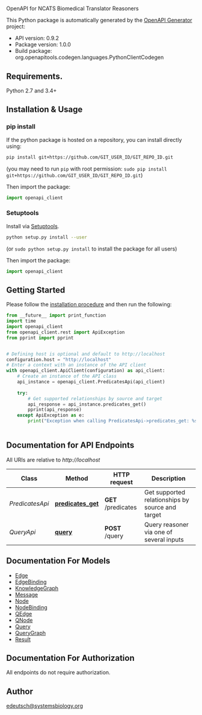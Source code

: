 # 
OpenAPI for NCATS Biomedical Translator Reasoners

This Python package is automatically generated by the [OpenAPI Generator](https://openapi-generator.tech) project:

- API version: 0.9.2
- Package version: 1.0.0
- Build package: org.openapitools.codegen.languages.PythonClientCodegen

## Requirements.

Python 2.7 and 3.4+

## Installation & Usage
### pip install

If the python package is hosted on a repository, you can install directly using:

```sh
pip install git+https://github.com/GIT_USER_ID/GIT_REPO_ID.git
```
(you may need to run `pip` with root permission: `sudo pip install git+https://github.com/GIT_USER_ID/GIT_REPO_ID.git`)

Then import the package:
```python
import openapi_client
```

### Setuptools

Install via [Setuptools](http://pypi.python.org/pypi/setuptools).

```sh
python setup.py install --user
```
(or `sudo python setup.py install` to install the package for all users)

Then import the package:
```python
import openapi_client
```

## Getting Started

Please follow the [installation procedure](#installation--usage) and then run the following:

```python
from __future__ import print_function
import time
import openapi_client
from openapi_client.rest import ApiException
from pprint import pprint


# Defining host is optional and default to http://localhost
configuration.host = "http://localhost"
# Enter a context with an instance of the API client
with openapi_client.ApiClient(configuration) as api_client:
    # Create an instance of the API class
    api_instance = openapi_client.PredicatesApi(api_client)
    
    try:
        # Get supported relationships by source and target
        api_response = api_instance.predicates_get()
        pprint(api_response)
    except ApiException as e:
        print("Exception when calling PredicatesApi->predicates_get: %s\n" % e)
    
```

## Documentation for API Endpoints

All URIs are relative to *http://localhost*

Class | Method | HTTP request | Description
------------ | ------------- | ------------- | -------------
*PredicatesApi* | [**predicates_get**](docs/PredicatesApi.md#predicates_get) | **GET** /predicates | Get supported relationships by source and target
*QueryApi* | [**query**](docs/QueryApi.md#query) | **POST** /query | Query reasoner via one of several inputs


## Documentation For Models

 - [Edge](docs/Edge.md)
 - [EdgeBinding](docs/EdgeBinding.md)
 - [KnowledgeGraph](docs/KnowledgeGraph.md)
 - [Message](docs/Message.md)
 - [Node](docs/Node.md)
 - [NodeBinding](docs/NodeBinding.md)
 - [QEdge](docs/QEdge.md)
 - [QNode](docs/QNode.md)
 - [Query](docs/Query.md)
 - [QueryGraph](docs/QueryGraph.md)
 - [Result](docs/Result.md)


## Documentation For Authorization

 All endpoints do not require authorization.

## Author

edeutsch@systemsbiology.org



